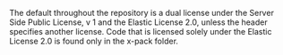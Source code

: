 The default throughout the repository
is a dual license under the Server Side Public License, v 1 and the Elastic
License 2.0, unless the header specifies another license. Code that is licensed
solely under the Elastic License 2.0 is found only in the x-pack folder.

